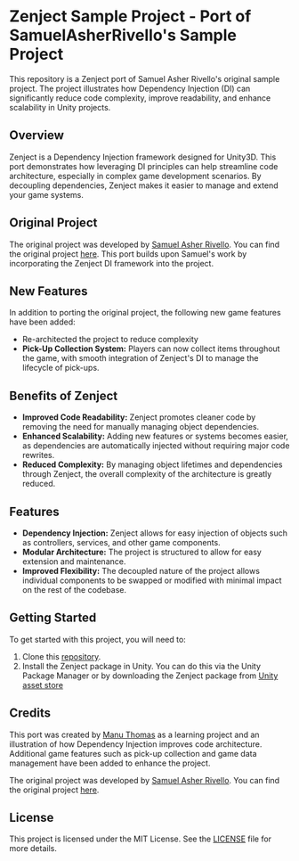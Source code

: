 # Zenject Sample Project - Port of SamuelAsherRivello's Sample Project

This repository is a Zenject port of Samuel Asher Rivello's original sample project. The project illustrates how Dependency Injection (DI) can significantly reduce code complexity, improve readability, and enhance scalability in Unity projects.

## Overview

Zenject is a Dependency Injection framework designed for Unity3D. This port demonstrates how leveraging DI principles can help streamline code architecture, especially in complex game development scenarios. By decoupling dependencies, Zenject makes it easier to manage and extend your game systems.

## Original Project

The original project was developed by [Samuel Asher Rivello](https://github.com/SamuelAsherRivello). You can find the original project [here](https://github.com/SamuelAsherRivello/rmc-mini-mvcs/tree/main/RMC%20Mini%20MVCS/Samples~/RMC%20Mini%20MVCS%20-%202.%20Advanced%20Examples/Examples/Example01_ConfiguratorMini). This port builds upon Samuel's work by incorporating the Zenject DI framework into the project.

## New Features

In addition to porting the original project, the following new game features have been added:

- Re-architected the project to reduce complexity
- **Pick-Up Collection System:** Players can now collect items throughout the game, with smooth integration of Zenject's DI to manage the lifecycle of pick-ups.

## Benefits of Zenject

- **Improved Code Readability:** Zenject promotes cleaner code by removing the need for manually managing object dependencies.
- **Enhanced Scalability:** Adding new features or systems becomes easier, as dependencies are automatically injected without requiring major code rewrites.
- **Reduced Complexity:** By managing object lifetimes and dependencies through Zenject, the overall complexity of the architecture is greatly reduced.

## Features

- **Dependency Injection:** Zenject allows for easy injection of objects such as controllers, services, and other game components.
- **Modular Architecture:** The project is structured to allow for easy extension and maintenance.
- **Improved Flexibility:** The decoupled nature of the project allows individual components to be swapped or modified with minimal impact on the rest of the codebase.

## Getting Started

To get started with this project, you will need to:

1. Clone this [repository](https://github.com/sonystudios/RMCZenjectPort.git).
2. Install the Zenject package in Unity. You can do this via the Unity Package Manager or by downloading the Zenject package from [Unity asset store](https://assetstore.unity.com/packages/tools/utilities/extenject-dependency-injection-ioc-157735)

## Credits

This port was created by [Manu Thomas](https://github.com/manuthomas80) as a learning project and an illustration of how Dependency Injection improves code architecture. Additional game features such as pick-up collection and game data management have been added to enhance the project.

The original project was developed by [Samuel Asher Rivello](https://github.com/SamuelAsherRivello). You can find the original project [here](https://github.com/SamuelAsherRivello/rmc-mini-mvcs/tree/main/RMC%20Mini%20MVCS/Samples~/RMC%20Mini%20MVCS%20-%202.%20Advanced%20Examples/Examples/Example01_ConfiguratorMini).

## License

This project is licensed under the MIT License. See the [LICENSE](LICENSE) file for more details.
